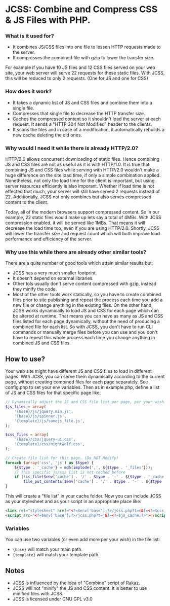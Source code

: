 
# JCSS: Combine and Compress CSS &amp; JS Files with PHP.

### What is it used for?
- It combines JS/CSS files into one file to lessen HTTP requests made to the server.
- It compresses the combined file with gzip to lower the transfer size.

For example if you have 10 JS files and 12 CSS files served on your web site, your web server will serve 22 requests for these static files. With JCSS, this will be reduced to only 2 requests. (One for JS and one for CSS)

### How does it work?
- It takes a dynamic list of JS and CSS files and combine them into a single file.
- Compresses that single file to decrease the HTTP transfer size.
- Caches the compressed content so it shouldn't load the server at each request. It sends a "HTTP 304 Not Modified" header to the clients.
- It scans the files and in case of a modification, it automatically rebuilds a new cache deleting the old ones.

### Why would I need it while there is already HTTP/2.0?
HTTP/2.0 allows concurrent downloading of static files. Hence combining JS and CSS files are not as useful as it is with HTTP/1.0. It is true that combining JS and CSS files while serving with HTTP/2.0 wouldn't make a huge difference on the site load time, if only a simple combination applied. Nonetheless, not only the load time for the client is important, but using server resources efficiently is also imporant. Whether if load time is not effected that much, your server will still have served 2 requests instead of 22. Additionally, JCSS not only combines but also serves compressed content to the client.

Today, all of the modern browsers support compressed content. So in our example, 22 static files would make up lets say a total of 4MBs. With JCSS compression enabled, it will be served like 1MBs. That means it will decrease the load time too, even if you are using HTTP/2.0. Shortly, JCSS will lower the transfer size and request count which will both improve load performance and efficiency of the server.

### Why use this while there are already other similar tools?
There are a quite number of good tools which attain similar results but;
- JCSS has a very much smaller footprint.
- It doesn't depend on external libraries.
- Other tols usually don't serve content compressed with gzip, instead they minify the code.
- Most of the other tools work statically, so you have to create combined files prior to site publishing and repeat the process each time you add a new file or change anything in the existing files. On the other hand, JCSS works dynamically to load JS and CSS for each page which can be altered at runtime. That means you can have as many as JS and CSS files listed for each page dynamically, without the need of producing a combined file for each list. So with JCSS, you don't have to run CLI commands or manually merge files before you can use and you don't have to repeat this whole process each time you change anything in combined JS and CSS files.

## How to use?
Your web site might have different JS and CSS files to load in different pages. With JCSS, you can serve them dynamically according to the current page, without creating combined files for each page separately. See config.php to set your env variables. Then as in example.php, define a list of JS and CSS files for that specific page like;

```php
// Dynamically adjust the JS and CSS file list per page, per your wish
$js_files = array(
	'{base}/js/jquery.min.js',
	'{base}/js/spinner.js',
	'{template}/js/somejs_file.js',
);

$css_files = array(
	'{base}/css/jquery-ui.css',
	'{template}/css/nightwolf.css',
);

// Create file list for this page. (Do NOT Modify)
foreach (array('css', 'js') as $type) {
	${$type . '_cache'} = md5(implode(',', ${$type . '_files'}));
	// This specific js/css list is not cached before
	if (!is_file($env['cache'] . '/' . $type . '-' . ${$type . '_cache'}))
		file_put_contents($env['cache'] . '/' . $type . '-' . ${$type . '_cache'}, implode("\n", ${$type . '_files'}));
}
```
This will create a "file list" in your cache folder. Now you can include JCSS as your stylesheet and as your script in an appropriate place like:
```html
<link rel="stylesheet" href="<?=$env['base'];?>/jcss.php?t=c&f=<?=$css_cache;?>">
<script src="<?=$env['base'];?>/jcss.php?t=j&f=<?=$js_cache;?>"></script>
```
### Variables
You can use two variables (or even add more per your wish) in the file list:
- `{base}` will match your main path.
- `{template}` will match your template path.

## Notes
- JCSS is influenced by the idea of "Combine" script of [Rakaz](http://rakaz.nl/code/combine).
- JCSS will not "minify" the JS and CSS content. It is better to use minified files with JCSS.
- JCSS is licensed under GNU GPL v3.0
